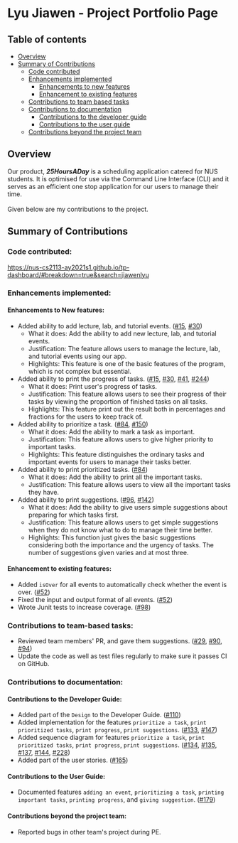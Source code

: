 # Lyu Jiawen - Project Portfolio Page
## Table of contents
* [Overview](#overview)
* [Summary of Contributions](#summary-of-contributions)
  * [Code contributed](#code-contributed)
  * [Enhancements implemented](#enhancements-implemented)
    * [Enhancements to new features](#enhancements-to-new-features)
    * [Enhancement to existing features](#enhancement-to-existing-features)
  * [Contributions to team based tasks](#contributions-to-team-based-tasks)
  * [Contributions to documentation](#contributions-to-documentation)
    * [Contributions to the developer guide](#contributions-to-the-developer-guide)
    * [Contributions to the user guide](#contributions-to-the-user-guide)
  * [Contributions beyond the project team](#contributions-beyond-the-project-team)
    
## Overview
Our product, **_25HoursADay_** is a scheduling application catered for NUS students. 
It is optimised for use via the Command Line Interface (CLI) and it serves as an efficient one stop application for our users to manage their time. <br/>
<br/>
Given below are my contributions to the project. <br/>
## Summary of Contributions
### Code contributed:
https://nus-cs2113-ay2021s1.github.io/tp-dashboard/#breakdown=true&search=jiawenlyu
### Enhancements implemented:
#### Enhancements to New features:
* Added ability to add lecture, lab, and tutorial events.
 ([\#15](https://github.com/AY2021S1-CS2113T-T12-2/tp/pull/15),
  [\#30](https://github.com/AY2021S1-CS2113T-T12-2/tp/pull/30))
  * What it does: Add the ability to add new lecture, lab, and tutorial events.
  * Justification: The feature allows users to manage the lecture, lab, and tutorial events using our app.
  * Highlights: This feature is one of the basic features of the program, which is not complex but essential.
* Added ability to print the progress of tasks.
  ([\#15](https://github.com/AY2021S1-CS2113T-T12-2/tp/pull/15),
   [\#30](https://github.com/AY2021S1-CS2113T-T12-2/tp/pull/30),
   [\#41](https://github.com/AY2021S1-CS2113T-T12-2/tp/pull/41),
   [\#244](https://github.com/AY2021S1-CS2113T-T12-2/tp/pull/244))
   * What it does: Print user's progress of tasks.
   * Justification: This feature allows users to see their progress of their tasks 
                    by viewing the proportion of finished tasks on all tasks.
   * Highlights: This feature print out the result both in percentages and fractions for the users to keep track of.
* Added ability to prioritize a task.
  ([\#84](https://github.com/AY2021S1-CS2113T-T12-2/tp/pull/84),
   [\#150](https://github.com/AY2021S1-CS2113T-T12-2/tp/pull/150))
   * What it does: Add the ability to mark a task as important.
   * Justification: This feature allows users to give higher priority to important tasks.
   * Highlights: This feature distinguishes the ordinary tasks and important events for users to manage their tasks better.
* Added ability to print prioritized tasks.
  ([\#84](https://github.com/AY2021S1-CS2113T-T12-2/tp/pull/84))
   * What it does: Add the ability to print all the important tasks.
   * Justification: This feature allows users to view all the important tasks they have.
* Added ability to print suggestions.
  ([\#96](https://github.com/AY2021S1-CS2113T-T12-2/tp/pull/96),
   [\#142](https://github.com/AY2021S1-CS2113T-T12-2/tp/pull/142))
   * What it does: Add the ability to give users simple suggestions about preparing for which tasks first.
   * Justification: This feature allows users to get simple suggestions when they do not know what to do to manage their time better.
   * Highlights: This function just gives the basic suggestions considering both the importance and the urgency of tasks. 
     The number of suggestions given varies and at most three.
#### Enhancement to existing features:
* Added `isOver` for all events to automatically check whether the event is over.
  ([\#52](https://github.com/AY2021S1-CS2113T-T12-2/tp/pull/52))
* Fixed the input and output format of all events.
  ([\#52](https://github.com/AY2021S1-CS2113T-T12-2/tp/pull/52))
* Wrote Junit tests to increase coverage.
  ([\#98](https://github.com/AY2021S1-CS2113T-T12-2/tp/pull/98))
### Contributions to team-based tasks:
* Reviewed team members' PR, and gave them suggestions.
  ([\#29](https://github.com/AY2021S1-CS2113T-T12-2/tp/pull/29),
   [\#90](https://github.com/AY2021S1-CS2113T-T12-2/tp/pull/90),
   [\#94](https://github.com/AY2021S1-CS2113T-T12-2/tp/pull/94))
* Update the code as well as test files regularly to make sure it passes CI on GitHub.
### Contributions to documentation:
#### Contributions to the Developer Guide:
* Added part of the `Design` to the Developer Guide.
  ([\#110](https://github.com/AY2021S1-CS2113T-T12-2/tp/pull/110))
* Added implementation for the features `prioritize a task`, `print prioritized tasks`, `print progress`, `print suggestions`.
  ([\#133](https://github.com/AY2021S1-CS2113T-T12-2/tp/pull/133),
   [\#147](https://github.com/AY2021S1-CS2113T-T12-2/tp/pull/147))
* Added sequence diagram for features `prioritize a task`, `print prioritized tasks`, `print progress`, `print suggestions`.
  ([\#134](https://github.com/AY2021S1-CS2113T-T12-2/tp/pull/134),
   [\#135](https://github.com/AY2021S1-CS2113T-T12-2/tp/pull/135),
   [\#137](https://github.com/AY2021S1-CS2113T-T12-2/tp/pull/137),
   [\#144](https://github.com/AY2021S1-CS2113T-T12-2/tp/pull/144),
   [\#228](https://github.com/AY2021S1-CS2113T-T12-2/tp/pull/228))
* Added part of the user stories.
  ([\#165](https://github.com/AY2021S1-CS2113T-T12-2/tp/pull/165))
#### Contributions to the User Guide:
* Documented features `adding an event`, `prioritizing a task`, `printing important tasks`, 
 `printing progress`, and `giving suggestion`.
  ([\#179](https://github.com/AY2021S1-CS2113T-T12-2/tp/pull/179))
#### Contributions beyond the project team:
* Reported bugs in other team's project during PE.
